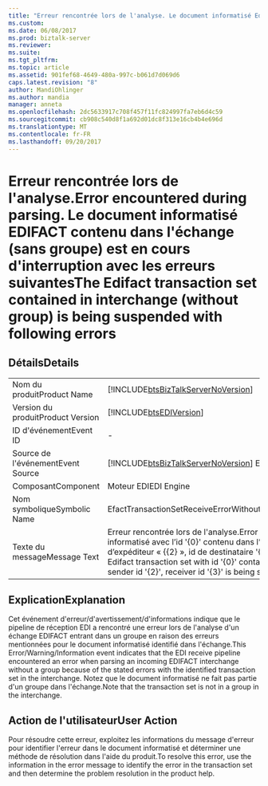 ```yaml
---
title: "Erreur rencontrée lors de l'analyse. Le document informatisé Edifact contenu dans l’échange (sans groupe) est interrompu avec les erreurs suivantes | Documents Microsoft"
ms.custom: 
ms.date: 06/08/2017
ms.prod: biztalk-server
ms.reviewer: 
ms.suite: 
ms.tgt_pltfrm: 
ms.topic: article
ms.assetid: 901fef68-4649-480a-997c-b061d7d069d6
caps.latest.revision: "8"
author: MandiOhlinger
ms.author: mandia
manager: anneta
ms.openlocfilehash: 2dc5633917c708f457f11fc824997fa7eb6d4c59
ms.sourcegitcommit: cb908c540d8f1a692d01dc8f313e16cb4b4e696d
ms.translationtype: MT
ms.contentlocale: fr-FR
ms.lasthandoff: 09/20/2017
---
```

# <a name="error-encountered-during-parsing-the-edifact-transaction-set-contained-in-interchange-without-group-is-being-suspended-with-following-errors"></a><span data-ttu-id="fa87e-103">Erreur rencontrée lors de l'analyse.</span><span class="sxs-lookup"><span data-stu-id="fa87e-103">Error encountered during parsing.</span></span> <span data-ttu-id="fa87e-104">Le document informatisé EDIFACT contenu dans l'échange (sans groupe) est en cours d'interruption avec les erreurs suivantes</span><span class="sxs-lookup"><span data-stu-id="fa87e-104">The Edifact transaction set contained in interchange (without group) is being suspended with following errors</span></span>
## <a name="details"></a><span data-ttu-id="fa87e-105">Détails</span><span class="sxs-lookup"><span data-stu-id="fa87e-105">Details</span></span>  
  
|||  
|-|-|  
|<span data-ttu-id="fa87e-106">Nom du produit</span><span class="sxs-lookup"><span data-stu-id="fa87e-106">Product Name</span></span>|[!INCLUDE[btsBizTalkServerNoVersion](../includes/btsbiztalkservernoversion-md.md)]|  
|<span data-ttu-id="fa87e-107">Version du produit</span><span class="sxs-lookup"><span data-stu-id="fa87e-107">Product Version</span></span>|[!INCLUDE[btsEDIVersion](../includes/btsediversion-md.md)]|  
|<span data-ttu-id="fa87e-108">ID d'événement</span><span class="sxs-lookup"><span data-stu-id="fa87e-108">Event ID</span></span>|-|  
|<span data-ttu-id="fa87e-109">Source de l'événement</span><span class="sxs-lookup"><span data-stu-id="fa87e-109">Event Source</span></span>|[!INCLUDE[btsBizTalkServerNoVersion](../includes/btsbiztalkservernoversion-md.md)]<span data-ttu-id="fa87e-110"> EDI</span><span class="sxs-lookup"><span data-stu-id="fa87e-110"> EDI</span></span>|  
|<span data-ttu-id="fa87e-111">Composant</span><span class="sxs-lookup"><span data-stu-id="fa87e-111">Component</span></span>|<span data-ttu-id="fa87e-112">Moteur EDI</span><span class="sxs-lookup"><span data-stu-id="fa87e-112">EDI Engine</span></span>|  
|<span data-ttu-id="fa87e-113">Nom symbolique</span><span class="sxs-lookup"><span data-stu-id="fa87e-113">Symbolic Name</span></span>|<span data-ttu-id="fa87e-114">EfactTransactionSetReceiveErrorWithoutGroup</span><span class="sxs-lookup"><span data-stu-id="fa87e-114">EfactTransactionSetReceiveErrorWithoutGroup</span></span>|  
|<span data-ttu-id="fa87e-115">Texte du message</span><span class="sxs-lookup"><span data-stu-id="fa87e-115">Message Text</span></span>|<span data-ttu-id="fa87e-116">Erreur rencontrée lors de l'analyse.</span><span class="sxs-lookup"><span data-stu-id="fa87e-116">Error encountered during parsing.</span></span> <span data-ttu-id="fa87e-117">Le document informatisé avec l’id '{0}' contenu dans l’échange (sans groupe) avec l’id « {{1}', id d’expéditeur « {{2} », id de destinataire '{3}' est interrompu avec les erreurs suivantes :</span><span class="sxs-lookup"><span data-stu-id="fa87e-117">The Edifact transaction set with id '{0}' contained in interchange (without group) with id '{1}', with sender id '{2}', receiver id '{3}' is being suspended with following errors:</span></span>|  
  
## <a name="explanation"></a><span data-ttu-id="fa87e-118">Explication</span><span class="sxs-lookup"><span data-stu-id="fa87e-118">Explanation</span></span>  
 <span data-ttu-id="fa87e-119">Cet événement d'erreur/d'avertissement/d'informations indique que le pipeline de réception EDI a rencontré une erreur lors de l'analyse d'un échange EDIFACT entrant dans un groupe en raison des erreurs mentionnées pour le document informatisé identifié dans l'échange.</span><span class="sxs-lookup"><span data-stu-id="fa87e-119">This Error/Warning/Information event indicates that the EDI receive pipeline encountered an error when parsing an incoming EDIFACT interchange without a group because of the stated errors with the identified transaction set in the interchange.</span></span> <span data-ttu-id="fa87e-120">Notez que le document informatisé ne fait pas partie d'un groupe dans l'échange.</span><span class="sxs-lookup"><span data-stu-id="fa87e-120">Note that the transaction set is not in a group in the interchange.</span></span>  
  
## <a name="user-action"></a><span data-ttu-id="fa87e-121">Action de l'utilisateur</span><span class="sxs-lookup"><span data-stu-id="fa87e-121">User Action</span></span>  
 <span data-ttu-id="fa87e-122">Pour résoudre cette erreur, exploitez les informations du message d'erreur pour identifier l'erreur dans le document informatisé et déterminer une méthode de résolution dans l'aide du produit.</span><span class="sxs-lookup"><span data-stu-id="fa87e-122">To resolve this error, use the information in the error message to identify the error in the transaction set and then determine the problem resolution in the product help.</span></span>